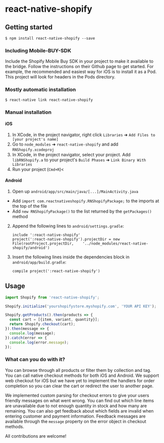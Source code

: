 # react-native-shopify

## Getting started

`$ npm install react-native-shopify --save`

### Including Mobile-BUY-SDK

Include the Shopify Mobile Buy SDK in your project to make it available to the bridge.
Follow the instructions on their Github page to get started. For example,
the recommended and easiest way for iOS is to install it as a Pod. This project will look
for headers in the Pods directory.

### Mostly automatic installation

`$ react-native link react-native-shopify`

### Manual installation


#### iOS

1. In XCode, in the project navigator, right click `Libraries` ➜ `Add Files to [your project's name]`
2. Go to `node_modules` ➜ `react-native-shopify` and add `RNShopify.xcodeproj`
3. In XCode, in the project navigator, select your project. Add `libRNShopify.a` to your project's `Build Phases` ➜ `Link Binary With Libraries`
4. Run your project (`Cmd+R`)<

#### Android

1. Open up `android/app/src/main/java/[...]/MainActivity.java`
  - Add `import com.reactnativeshopify.RNShopifyPackage;` to the imports at the top of the file
  - Add `new RNShopifyPackage()` to the list returned by the `getPackages()` method
2. Append the following lines to `android/settings.gradle`:
      ```
      include ':react-native-shopify'
      project(':react-native-shopify').projectDir = new File(rootProject.projectDir, 	'../node_modules/react-native-shopify/android')
      ```
3. Insert the following lines inside the dependencies block in `android/app/build.gradle`:
      ```
      compile project(':react-native-shopify')
      ```


## Usage
```javascript
import Shopify from 'react-native-shopify';

Shopify.initialize('yourshopifystore.myshopify.com', 'YOUR API KEY');

Shopify.getProducts().then(products => {
  const cart = [{item, variant, quantity}];
  return Shopify.checkout(cart);
}).then(message => {
  console.log(message);
}).catch(error => {
  console.log(error.message);
});
```

### What can you do with it?

You can browse through all products or filter them by collection and tag. You can call native checkout
methods for both iOS and Android. We support web checkout for iOS but we have yet to implement the
handlers for order completion so you can clear the cart or redirect the user to another page.

We implemented custom parsing for checkout errors to give your users
friendly messages on what went wrong. You can find out which line items are unavailable due to
not enough quantity in stock and how many are remaining. You can also get feedback about which
fields are invalid when entering customer and payment information. Feedback messages are available
through the `message` property on the error object in checkout methods.

All contributions are welcome!
